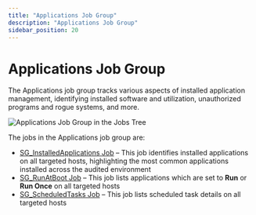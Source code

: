 ```yaml
---
title: "Applications Job Group"
description: "Applications Job Group"
sidebar_position: 20
---
```


# Applications Job Group

The Applications job group tracks various aspects of installed application management, identifying
installed software and utilization, unauthorized programs and rogue systems, and more.

![Applications Job Group in the Jobs Tree](/img/product_docs/accessanalyzer/12.0/solutions/windows/applications/jobstree.webp)

The jobs in the Applications job group are:

- [SG_InstalledApplications Job](/docs/accessanalyzer/12.0/solutions/windows/applications/sg_installedapplications.md) – This job identifies installed
  applications on all targeted hosts, highlighting the most common applications installed across the
  audited environment
- [SG_RunAtBoot Job](/docs/accessanalyzer/12.0/solutions/windows/applications/sg_runatboot.md) – This job lists applications which are set to **Run** or
  **Run Once** on all targeted hosts
- [SG_ScheduledTasks Job](/docs/accessanalyzer/12.0/solutions/windows/applications/sg_scheduledtasks.md) – This job lists scheduled task details on all
  targeted hosts
